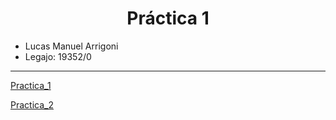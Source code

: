 <h1 align="center"> Práctica 1 </h1>

* Lucas Manuel Arrigoni
* Legajo: 19352/0
___

[Practica_1](https://github.com/lucasAr9/Practicas_de_python/blob/main/practica_1.py)

[Practica_2](https://github.com/lucasAr9/Practicas_de_python/blob/main/practica_2/punto_10.ipynb)
